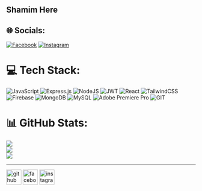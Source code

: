 ## Shamim Here

## 🌐 Socials:
[![Facebook](https://img.shields.io/badge/Facebook-%231877F2.svg?logo=Facebook&logoColor=white)](https://facebook.com/5H4M1M.HUNT3R.official) [![Instagram](https://img.shields.io/badge/Instagram-%23E4405F.svg?logo=Instagram&logoColor=white)](https://instagram.com/shamim_asholei_) 

# 💻 Tech Stack:
![JavaScript](https://img.shields.io/badge/javascript-%23323330.svg?style=for-the-badge&logo=javascript&logoColor=%23F7DF1E) ![Express.js](https://img.shields.io/badge/express.js-%23404d59.svg?style=for-the-badge&logo=express&logoColor=%2361DAFB) ![NodeJS](https://img.shields.io/badge/node.js-6DA55F?style=for-the-badge&logo=node.js&logoColor=white) ![JWT](https://img.shields.io/badge/JWT-black?style=for-the-badge&logo=JSON%20web%20tokens) ![React](https://img.shields.io/badge/react-%2320232a.svg?style=for-the-badge&logo=react&logoColor=%2361DAFB) ![TailwindCSS](https://img.shields.io/badge/tailwindcss-%2338B2AC.svg?style=for-the-badge&logo=tailwind-css&logoColor=white) ![Firebase](https://img.shields.io/badge/Firebase-039BE5?style=for-the-badge&logo=Firebase&logoColor=white) ![MongoDB](https://img.shields.io/badge/MongoDB-%234ea94b.svg?style=for-the-badge&logo=mongodb&logoColor=white) ![MySQL](https://img.shields.io/badge/mysql-%2300000f.svg?style=for-the-badge&logo=mysql&logoColor=white) ![Adobe Premiere Pro](https://img.shields.io/badge/Adobe%20Premiere%20Pro-9999FF.svg?style=for-the-badge&logo=Adobe%20Premiere%20Pro&logoColor=white) ![GIT](https://img.shields.io/badge/Git-fc6d26?style=for-the-badge&logo=git&logoColor=white)
# 📊 GitHub Stats:
![](https://github-readme-stats-orpin-beta-33.vercel.app/api?username=shamim261&theme=dark&hide_border=false&include_all_commits=false&count_private=true)<br/>
![](https://github-readme-stats-orpin-beta-33.vercel.app/?user=shamim261&theme=dark&hide_border=false)<br/>
![](https://github-readme-stats-orpin-beta-33.vercel.app/api/top-langs/?username=shamim261&theme=dark&hide_border=false&include_all_commits=false&count_private=true&layout=compact)

---




[<img src='https://cdn.jsdelivr.net/npm/simple-icons@3.0.1/icons/github.svg' alt='github' height='40'>](https://github.com/shamim261)  [<img src='https://cdn.jsdelivr.net/npm/simple-icons@3.0.1/icons/facebook.svg' alt='facebook' height='40'>](https://www.facebook.com/5H4M1M.HUNT3R.new)  [<img src='https://cdn.jsdelivr.net/npm/simple-icons@3.0.1/icons/instagram.svg' alt='instagram' height='40'>](https://www.instagram.com/shamim_1337/)  

